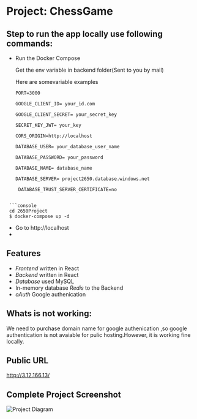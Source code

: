# Project: ChessGame 
## Step to run the app locally use following commands:

- Run the Docker Compose
  
    Get the env variable in backend folder(Sent to you by mail)
  
    Here are somevariable examples
  
    ```console
    PORT=3000
  
    GOOGLE_CLIENT_ID= your_id.com

    GOOGLE_CLIENT_SECRET= your_secret_key

    SECRET_KEY_JWT= your_key

    CORS_ORIGIN=http://localhost

    DATABASE_USER= your_database_user_name

    DATABASE_PASSWORD= your_password

    DATABASE_NAME= database_name

    DATABASE_SERVER= project2650.database.windows.net

     DATABASE_TRUST_SERVER_CERTIFICATE=no

 ```

  ```console
  cd 2650Project
  $ docker-compose up -d
 
  ```

- Go to http://localhost
- 
## Features

- _Frontend_ written in React
- _Backend_ written in React
- _Database_ used MySQL
- In-memory database _Redis_ to the Backend
- _oAuth_ Google authenication

   
## Whats is not working: 

We need to purchase domain  name for google authenication ,so google authentication is not avaiable for pulic hosting.However, it is working fine locally.

## Public URL

http://3.12.166.13/

## Complete Project Screenshot

![Project Diagram](https://github.com/harpreet1o/2650Project/blob/main/FinalProjectDiagram.drawio.png)
